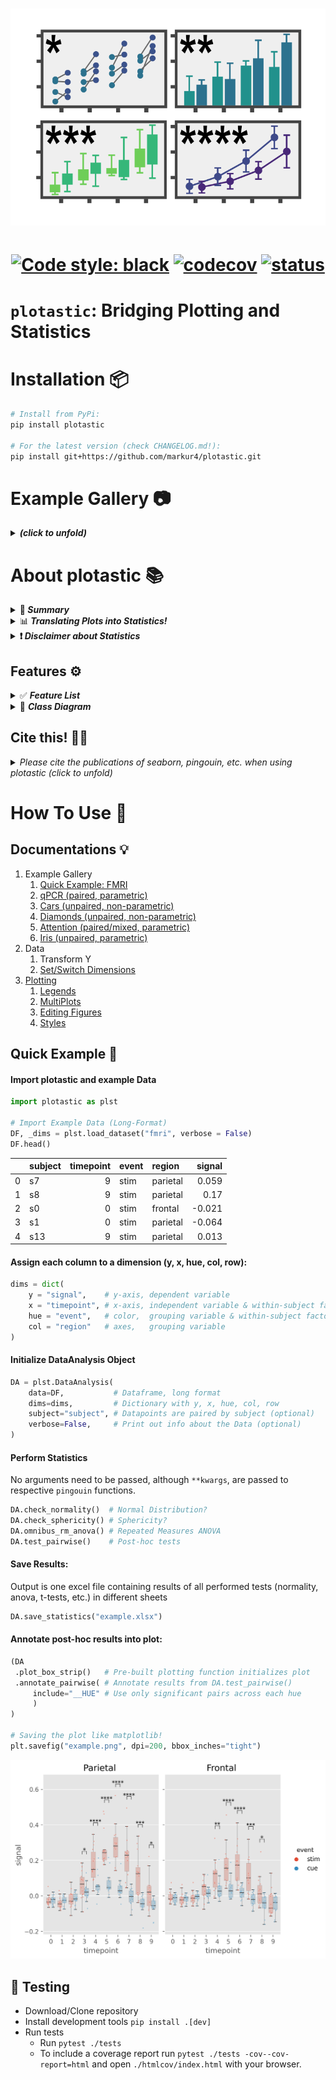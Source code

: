<h1 align="center">
  <img src="https://raw.githubusercontent.com/markur4/plotastic/main/IMAGES/LOGO/plotastic_logo_3.png" width="700px" alt="logo">
</h1>

<h1 align="center">

[![Code style:
black](https://img.shields.io/badge/code%20style-black-000000.svg)](https://github.com/psf/black)
[![codecov](https://codecov.io/gh/markur4/plotastic/graph/badge.svg?token=4L98QSPCU3)](https://codecov.io/gh/markur4/plotastic)
[![status](https://joss.theoj.org/papers/e1e5d9b233aa16ba4916c6faffe4935b/status.svg)](https://joss.theoj.org/papers/e1e5d9b233aa16ba4916c6faffe4935b)

</h1>

# `plotastic`: Bridging Plotting and Statistics


[//]:<== Installation =========================================================>
# Installation 📦

``` bash
# Install from PyPi:
pip install plotastic

# For the latest version (check CHANGELOG.md!):
pip install git+https://github.com/markur4/plotastic.git
```

[//]:<== Information ==========================================================>
# Example Gallery 📷

<details><summary> <b><i> (click to unfold)  </i></b> </summary>
<blockquote>
<hr>

<h1 align="center">

  <a href=https://github.com/markur4/plotastic/blob/main/EXAMPLES/qpcr.ipynb>
  <img
  src="https://raw.githubusercontent.com/markur4/plotastic/main/EXAMPLES/qpcr1.png"
  alt="qpcr1">
  </a>

  <a href=https://github.com/markur4/plotastic/blob/main/EXAMPLES/fmri.ipynb>
  <img
  src="https://raw.githubusercontent.com/markur4/plotastic/main/EXAMPLES/fmri2.png"
  width="500px"
  alt="fmri2">
  </a>
  
  <a href=https://github.com/markur4/plotastic/blob/main/EXAMPLES/tips.ipynb> 
  <img
  src="https://raw.githubusercontent.com/markur4/plotastic/main/EXAMPLES/tips1.png"
  width="350px" alt="tips1">
  </a>
  
 <a href=https://github.com/markur4/plotastic/blob/main/EXAMPLES/iris.ipynb> 
  <img
  src="https://raw.githubusercontent.com/markur4/plotastic/main/EXAMPLES/iris1.png"
  width="400px" alt="iris1">
  </a>
  
   <a href="https://github.com/markur4/plotastic/blob/main/EXAMPLES/attention.ipynb">
  <img
  src="https://raw.githubusercontent.com/markur4/plotastic/main/EXAMPLES/attention1.png"
  alt="attention"> 
  </a>
 
  <a href="https://github.com/markur4/plotastic/blob/main/EXAMPLES/cars.ipynb"> 
  <img
  src="https://raw.githubusercontent.com/markur4/plotastic/main/EXAMPLES/cars1.png"
  alt="cars1">
  </a> 
  
  <a href="https://github.com/markur4/plotastic/blob/main/EXAMPLES/diamonds.ipynb">
  <img
  src="https://raw.githubusercontent.com/markur4/plotastic/main/EXAMPLES/diamonds1.png"
  alt="diamonds1">  
  <img
  src="https://raw.githubusercontent.com/markur4/plotastic/main/EXAMPLES/diamonds2.png"
  alt="diamonds2"> 
  </a>
  
</h1>


[//]:<-- end of Example Gallery 📷 -------------------------------------------->
</blockquote>
</details>


[//]:<== Information ==========================================================>
# About plotastic 📚 


[//]:<------------------------------------------------------------------------->
<details><summary> 🤔<b><i> Summary  </i></b> </summary>
<blockquote>
<hr>


`plotastic` addresses the challenges of transitioning from exploratory
data analysis to hypothesis testing in Python's data science ecosystem.
Bridging the gap between `seaborn` and `pingouin`, this library offers a
unified environment for plotting and statistical analysis. It simplifies
the workflow with a user-friendly syntax and seamless integration with
familiar `seaborn` parameters (y, x, hue, row, col). Inspired by
`seaborn`'s consistency, `plotastic` utilizes a `DataAnalysis` object to
intelligently pass parameters to `pingouin` statistical functions. The
library systematically groups the data according to the needs of
statistical tests and plots, conducts visualisation, analyses and
supports extensive customization options. In essence, `plotastic`
establishes a protocol for configuring statical analyses through
plotting parameters. This approach streamlines the process, translating
`seaborn` parameters into statistical terms, providing researchers and
data scientists with a cohesive and user-friendly solution in python.!


### Workflow:

1. **🧮 Import & Prepare your pandas DataFrame**
   - We require a long-format pandas dataframe with categorical columns
   - If it works with seaborn, it works with plotastic!
2. **🔀 Make a DataAnalysis Object**
   - `DataAnalysis(DataFrame, dims={x, y, hue, row, col})`
   - Check for empty data groups, differing samplesizes, NaN-count, etc.
     automatically
3. **✅ Explore Data**
   - Check Data integrity, unequal samplesizes, empty groups, etc.
   - Quick preliminary plotting with e.g. `DataAnalysis.catplot()`
4. **🔨 Adapt Data**
   - Categorize multiple columns at once
   - Transform dependent variable
   - Each step warns you, if you introduced NaNs without knowledge!
   - etc.
5. **✨ Perform Statistical Tests** ✨
   - Check Normality, Homoscedasticity, Sphericity
   - Perform Omnibus tests (ANOVA, RMANOVA, Kruskal-Wallis, Friedman)
   - Perform PostHoc tests (Tukey, Dunn, Wilcoxon, etc.) based on
     `pg.pairwise_tests()`
6. **📊 Plot figure**
   - Use pre-defined and optimized multi-layered plots with one line
     (e.g. strip over box)!
   - Annotate statistical results (p-values as \*, \*\*, \*\*\*, etc.)
     with full control over which data to include or exclude!
7. **💿 Save all results at once!**
   - One DataAnalysis object holds: 
     - One DataFrame in `self.data`
     - One Figure in `self.fig`, `self.axes`
     - Multiple statistical results: `self.results`
   - Use `DataAnalysis.save_statistics()` to save all results to
     different sheets collected in one .xlsx filesheet per test

[//]:<-- end of 🤔  Summary -------------------------------------------->
</blockquote>
</details>



[//]:<------------------------------------------------------------------------->
<details><summary> 📊<b><i> Translating Plots into Statistics!</i> </b> </summary>
<blockquote>
<hr>

### In Principle:
- Categorical data is separable into `seaborn`'s categorization
  parameters: ***x***, ***y***, ***hue***, ***row***, ***col***. We call
  those *"dimensions"*.
- These dimensions are assigned to statistical terms:
  - ***y*** is the ***dependent variable*** (***DV***)
  - ***x*** and ***hue*** are ***independent variables*** (***IV***) and
    are treated as ***within/between factors*** (categorical variables)
  - ***row*** and ***col*** are ***grouping variables*** (categorical
    variables)
  - A ***subject*** may be specified for within/paired study designs
    (categorical variable)
- For each level of ***row*** or ***col*** (or for each combination of
  ***row***- and ***col*** levels), statistical tests will be performed
  with regards to the two-factors ***x*** and ***hue***

### Example with ANOVA:
- Imagine this example data: 
  - Each day you measure the tip of a group of people. 
  - For each tip, you note down the ***day***, ***gender***,
    ***age-group*** and whether they ***smoke*** or not. 
  - Hence, this data has 4 categorical dimensions, each with 2 or more
    *levels*:
    - ***day***: 4 levels (*monday*, *tuesday*, *wednesday*, *Thursday*)
    - ***gender***: 2 levels (*male*, *female*)
    - ***smoker***: 2 levels (*yes*, *no*)
    - ***age-group***: 2 levels (*young*, *old*)
- Each category is assigned to a place of a plot, and when calling
  statistical tests, we assign them to statistical terms (in comments):
  - ```python
      # dims is short for dimensions
      dims = dict(          # STATISTICAL TERM:
          y = "tip",        # y-axis, dependent variable
          x = "day",        # x-axis, independent variable (within-subject factor)
          hue = "gender",   # color,  independent variable (within-subject factor)
          col = "smoker",   # axes,   grouping variable
          row = "age-group" # axes,   grouping variable
      )
      ```
- We perform statistical testing groupwise:
  - For each level-combinations of ***smoker*** and ***age-group***, a
    two-way ANOVA will be performed (with ***day*** and ***gender*** as
    ***between*** factors for each datagroup):
    - 1st ANOVA assesses datapoints where ***smoker**=yes* AND
      ***age-group**=young*
    - 2nd ANOVA assesses datapoints where ***smoker**=yes* AND
      ***age-group**=old*
    - 3rd ANOVA assesses datapoints where ***smoker**=no* AND
      ***age-group**=young*
    - 4th ANOVA assesses datapoints where ***smoker**=no* AND
      ***age-group**=old*
  - Three-way ANOVAs are not possible (yet), since that would require
  setting e.g. ***col*** as the third factor, or implementing another
  dimension (e.g. ***hue2***).

[//]:<end of 📊 Translating Plots into Statistics! ---------------------------->
</blockquote>
</details>



[//]:<------------------------------------------------------------------------->
<details><summary> <b>❗️<i> Disclaimer about Statistics </i></b> </summary>
<blockquote>
<hr>

### This software was inspired by ...

- ... ***Intuitive Biostatistics*** - Fourth Edition (2017); Harvey
  Motulsky
- ... ***Introduction to Statistical Learning with applications in
  Python*** - First Edition (2023); Gareth James, Daniela Witten, Trevor
  Hastie, Robert Tibshirani, Jonathan Taylor
- ... talking to other scientists struggling with statistics

#### ✅ `plotastic` can help you with...

- ... gaining some practical experience when learning statistics
- ... quickly gain statistical implications about your data without
  switching to another software
- ... making first steps towards a full statistical analysis
- ... plotting publication grade figures (check statistics results with
  other software)
- ... publication grade statistical analysis **IF** you really know what
  you're doing OR you have back-checked your results by a professional
  statistician
- ... quickly test data transformations (log)

#### 🚫 `plotastic` can NOT ...

- ... replace a professional statistician
- ... teach you statistics, you need some basic knowledge (but is
  awesome for practicing!)
- ... test for multicolinearity (Absence of multicolinearity is required
  by ANOVA!)
- ... perform stringent correction for multiple testing (e.g.
  bonferoni), as statistical tests are applied to sub-facets of the
  whole dataframe for each axes, which depends on the definition of x,
  hue, col, etc. Hence, corrected p-values might over-estimate the
  significance of your results.

#### 🟡 Be **critical** and **responsible** with your statistical analysis!

- **Expect Errors:** Don't trust automated systems like this one!
- **Document your work in *ridiculous detail***:
  - Include the applied tests, the number of technical replicates and
    the number of biological/independent in each figure legend
  - State explicitly what each datapoint represents:
    - 1 datapoint = 1 Technical replicate?  
    - 1 datapoint = The mean of all technical replicate per independent
      replicate/subject?
  - State explicitly what the error-bars mean: Standard deviation?
    Confidence interval?
  - (Don't mix technical with biological/independent variance)
  - Report if/how you removed outliers
  - Report if you did or did not apply correction methods (multiple
    comparisons, Greenhouse Geyser, etc.) and what your rationale is
    (exploratory vs. confirmatory study? Validation through other
    methods to reduce Type I error?)
- **Check results with professionnals:**
  - *"Here is my data, here is my question, here is my analysis, here is
    my interpretation. What do you think?"*

[//]:<end of ❗️ Disclaimer about Statistics------------------------------------>
</blockquote>
</details>



[//]:<== Features =============================================================>
## Features ⚙️


<details><summary>  ✅ <b><i> Feature List </i></b> </summary>
<blockquote>
<hr>

- **✅: Complete and tested**
- **👍: Complete**
- **📆: Planned or unfinished (no date)**
- **🤷: Maybe..? (Rather not...)**
- **🚫: Not planned, don't want**
- **😣: Help Please..?**


[//]:<------------------------------------------------------------------------->
<details open><summary>  <b><i>  Plotting   </i></b> </summary>
<blockquote>

- 👍 Make and Edit Plots: *Implemented ✅*
  - *All (non-facetgrid) seaborn plots should work, not tested*
<!-- - 👍 Printable Code Snippets: *Implemented ✅* -->
- 📆 QQ-Plot
- 📆 Kaplan-Meyer-Plot
- 🤷 Interactive Plots (where you click stuff and adjust scale etc.)
  - *That's gonna be alot of work!*
- 🚫 Support for `seaborn.FacetGrid`
  - *Why not? - `plotastic` uses matplotlib figures and fills its axes
    with seaborn plot functions. In my opinion, that's the best solution
    that offers the best adaptibility of every plot detail while bieng
    easy to maintain*
- 🚫 Support for `seaborn.objects` (same as Facetgrid)
  - *Why not? - I don't see the need to refactor the code*
- 😣 **NEED HELP WITH:** The hidden state of `matplotlib`
  figures/plots/stuff that gets drawn:
  - *I want to save the figure in `DataAnalysis.fig` attribute. As
    simple as that sounds, matplotlib does weird stuff, not applying
    changes after editing the plot.* 
  - *It'd be cool if I could control the changes to a DataAnalysis
    object better (e.g. using `inplace=True` like with `pd.DataFrames`).
    But I never figured out how to control matplotlib figure generation,
    even with re-drawing the figure with canvas. It's a mess and I
    wasted so much time already.*

[//]:<end of Plotting --------------------------------------------------------->
</blockquote>
</details>



[//]:<------------------------------------------------------------------------->
<details open><summary>  <b><i>  Multi-Layered Plotting   </i></b> </summary>
<blockquote>

- ✅ Box-plot + swarm
- 👍 Box-plot + strip
- 📆 Violin + swarm/strip

[//]:<end of Multi-Layered Plotting ------------------------------------------->
</blockquote>
</details>


[//]:<------------------------------------------------------------------------->
<details open><summary>  <b><i>  Statistics   </i></b> </summary>
<blockquote>

- Assumption testing
  - ✅ Normality (e.g. Shapiro-Wilk)
  - ✅ Homoscedasticity (e.g. Levene)
  - ✅ Sphericity (e.g. Mauchly)
- Omnibus tests
  - ✅ ANOVA, RMANOVA, Kruskal-Wallis, Friedman
  - 📆 Mixed ANOVA
  - 📆 Annotate Results into Plot
- PostHoc
  - ✅ `pg.pairwise_tests()`
    - *Works with all primary options. That includes all parametric,
    non-parametric, paired, unpaired, etc. tests (t-test, paired t-test,
    MWU, Wilcoxon, etc.)*
  - ✅ Annotate Stars into plots (\*, \*\*, etc.)
    - *Specific pairs can be included/excluded from annotation*
  - 📆 Make correction for multiple testing go over complete DataFrame
    and not Facet-wise: 
- Bivariate
  - 📆 Find and Implement system to switch between numerical and
    categorical x-axis
    - *Function to convert numerical data into categorical data by
      binning?*
  - 📆 Pearson, Spearman, Kendall

[//]:<end of Statistics ------------------------------------------------------->
</blockquote>
</details>


[//]:<------------------------------------------------------------------------->
<details open><summary>  <b><i>   Analysis Pipelines   </i></b> </summary>
<blockquote>

*Idea: Put all those statistical tests into one line. I might work on
this only after everything's implemented and working confidently and
well!*
- 🤷 `between_samples(parametric=True)`:    ANOVA + Tukey (if Normality
  & Homoscedasticity are given)
- 🤷 `between_samples(parametric=False)`:  Kruskal-Wallis + Dunn
- 🤷 `within_samples(parametric=True)`:      RM-ANOVA + multiple paired
  t-tests (if Normality & Sphericity are given)
- 🤷 `within_samples(parametric=False)`:    Friedman + multiple Wilcoxon

[//]:<end of Analysis Pipelines ----------------------------------------------->
</blockquote>
</details>


[//]:<end of ✅ Feature List ==================================================>
</blockquote> 
</details>



<!-- REMOVE FOR PYPI -->
<!-- REMOVESTART -->
[//]:<=========================================================================>
<details><summary>🌳 <b><i>Class Diagram </b></i> </summary>
<blockquote>
<hr>


- 🛑 Not everything shown here is implemented and not everything that's
  implemented is shown here!
- 🖱️ **Click** on a class to see its source code!


```mermaid
classDiagram
   



   %% == ANALYSIS ==============================================================
   
   class pd_DataFrame{
      ...
      ....()
   }
   class Dims {
      x: str 
      y: str
      hue: str =None
      row: str =None
      col: str =None
      set(**kwargs, inplace: bool =False)
      switch(*keys, **kwargs inplace: bool =False)
   }
   class DimsAndLevels {

      data: pd.DataFrame
      dims: Dims

      title.setter()
      %%_empty_groups(property)
      factors_all(property) [x,y,hue,row,col]
      factors_xhue(property) [x,hue]
      factors_rowcol(property) [row,col]
      levels_dict_factor(property) = dict(f1:[l1, l2, ...], f2:[...], ...)
      levelkeys(property) = [(f1_l1, f2_l1), (f1_l1, f2_l2), ...]
      ....()
   }
   class DataFrameTool{
      levels: list[tuple[str]] =None
      subject: str =None
      verbose: bool =False
      catplot(kind="strip") -> sns.FacetGrid
      transform_y() -> self
      data_describe() -> pd.DataFrame
      data_categorize() -> self
      data_iter__key_facet(property) -> Generator
      ....()
   }

   pd_DataFrame *-- DimsAndLevels
   Dims *-- DimsAndLevels
   DimsAndLevels <|-- DataFrameTool
   DataFrameTool <|-- PlotTool
   DataFrameTool <|-- StatTest


   %% == STATISTICS ============================================================

   class pingouin{
      <<Statistics Library>>
      anova()
      rm_anova()
      pairwise_tests()
      ....()
   }
   class StatResults{
      <<Storage>>
      DF_normality: pd.DataFrame = "not tested"
      DF_homoscedasticity: pd.DataFrame = "not tested"
      DF_sphericity: pd.DataFrame = "not tested"
      DF_posthoc: pd.DataFrame = "not tested"
      DF_omnibus: pd.DataFrame = "not tested"
      DF_bivariate: pd.DataFrame = "not tested"
      ...
      normal(property):bool ="not assessed"
      homoscedastic(property):bool ="unknown"
      spherical(property):bool ="unknown"
      parametric(property):bool =None
      assess_normality()
      save()
      ....()
   }
   class StatTest{
      <<BaseObject>>
      ALPHA: float = 0.05
      ALPHA_TOLERANCE: float = 0.075
      results: StatResults 
      ...
      set_alpha()
      set_alpha_tolerance()
      _p_to_stars(p: float) -> str
      _effectsize_to_words(effectsize: float) -> str
      ....()
   }
   class Assumptions{
      ...
      check_normality()
      check_sphericity()
      check_homoscedasticity()
      ....()
   }
   class Omnibus{
      ...
      omnibus_anova()
      omnibus_rmanova()
      omnibus_kruskal()
      ....()
   }
   class PostHoc{
      ...
      test_pairwise(paired, parametric)
      ....()
   }
   class Bivariate{
      ...
      test_pearson()
      test_spearman()
      test_kendall()
      ....()
   }

   StatResults *-- StatTest
   StatTest <|-- Assumptions

   Assumptions  <|-- PostHoc
   Assumptions  <|-- Omnibus
   Assumptions  <|-- Bivariate
   pingouin .. Assumptions: Uses


   %% == PLOTTING ==============================================================

   class rc{
      <<Runtime Config>>
      FONTSIZE
      STYLE_PAPER
      STYLE_PRESENTATION
      set_style()
      set_palette()
   }
   class matplotlib{
      <<Plotting Objects>>
      ...
      Axes
      Figure
      fig.legend()
      ....()
   }
   class PlotTool{
      fig: mpl.figure.Figure
      axes: mpl.axes.Axes
      ...
      subplots() -> (fig, axes)
      fillaxes(kind="strip") -> (fig, axes)

      axes_nested(property) -> np.ndarray(axes).shape(1,1)
      axes_iter__key_ax(property) -> ax
      
   }
   class PlotEdits{
      edit_titles(titles:dict) -> None
      edit_xy_axis_labels(labels:dict) -> None
      edit_yticklabels_log_minor(ticks:dict) -> None
      ....()
   }
   class MultiPlot{
      <<Library of pre-built Plots>>

      plot_box_strip()
      plot_bar_swarm()
      plot_qqplot()
      ....()
   }

   matplotlib *-- PlotTool
   matplotlib <.. rc: Configures
   PlotTool <|-- PlotEdits
   PlotEdits <|-- MultiPlot


   %% == DATAANALYSIS ==========================================================

   class Annotator{
      _annotated: bool =False
      ...
      _check_include_exclude()
      iter__key_df_ax(PH:pd.DataFrame) -> Generator
      annotate_pairwise()
      ....()
   }
   class Filer{
      <<service>>
      title: str ="untitled"
      prevent_overwrite()
   }
   class DataAnalysis{
      <<Interface>>
      %% FIGURES DON'T NEED TITLES, WE EDIT THEM AFTERWARDS
      title = "untitled" 
      filer: Filer 
      ...
      title_add()
      save_statistics()
      ....()
   }

   MultiPlot <|-- Annotator
   Omnibus <|-- Annotator
   PostHoc <|-- Annotator
   Bivariate <|-- Annotator

   Filer *-- DataAnalysis

   Annotator --|> DataAnalysis


   %% == Links =================================================================

   %% dimensions 
   click Dims href "https://github.com/markur4/plotastic/blob/main/src/plotastic/dimensions/dims.py" 
   click DimsAndLevels href "https://github.com/markur4/plotastic/blob/main/src/plotastic/dimensions/dimsandlevels.py" 
   click DataFrameTool href "https://github.com/markur4/plotastic/blob/main/src/plotastic/dimensions/dataframetool.py" 

   %% stat
   click StatResults href "https://github.com/markur4/plotastic/blob/main/src/plotastic/stat/statresults.py"
   click StatTest href "https://github.com/markur4/plotastic/blob/main/src/plotastic/stat/stattest.py" 
   click Assumptions href "https://github.com/markur4/plotastic/blob/main/src/plotastic/stat/assumptions.py" 
   click Omnibus href "https://github.com/markur4/plotastic/blob/main/src/plotastic/stat/omnibus.py"
   click PostHoc href "https://github.com/markur4/plotastic/blob/main/src/plotastic/stat/posthoc.py"

   %% plotting
   click rc href "https://github.com/markur4/plotastic/blob/main/src/plotastic/plotting/rc.py"
   click PlotTool href "https://github.com/markur4/plotastic/blob/main/src/plotastic/plotting/plottool.py"
   click PlotEdits href "https://github.com/markur4/plotastic/blob/main/src/plotastic/plotting/plotedits.py"
   click MultiPlot href "https://github.com/markur4/plotastic/blob/main/src/plotastic/plotting/multiplot.py"

   %% dataanalysis
   click Annotator href "https://github.com/markur4/plotastic/blob/main/src/plotastic/dataanalysis/annotator.py"
   click Filer href "https://github.com/markur4/plotastic/blob/main/src/plotastic/dataanalysis/filer.py"
   click DataAnalysis href "https://github.com/markur4/plotastic/blob/main/src/plotastic/dataanalysis/dataanalysis.py"



```

[//]:<end of 🌳 Class Diagram =================================================>
</blockquote>
</details>
<!-- REMOVE FOR PYPI -->




[//]:<=========================================================================>
## Cite this! ✍🏻
<details><summary> <i> Please cite the publications of seaborn, pingouin, etc. when using plotastic (click to unfold) </i> </summary>
<blockquote>
<hr>

- *Vallat, R. (2018). Pingouin: statistics in Python. Journal of Open
  Source Software, 3(31), 1026. <https://doi.org/10.21105/joss.01026>*
- *Waskom, M. et al. (2021). mwaskom/seaborn: v0.11.1 (January 2021).
  Zenodo. <http://doi.org/10.5281/zenodo.4547176>*

[//]:<end Cite this! ✍🏻 =======================================================>
</blockquote>
</details>




# How To Use 📔

[//]:<=========================================================================>

## Documentations 💡
1. Example Gallery
   1. [Quick Example: FMRI](https://github.com/markur4/plotastic/blob/main/HOW_TO_USE/quick_example_fmri.ipynb)
   2. [qPCR (paired, parametric)](https://github.com/markur4/plotastic/blob/main/EXAMPLES/qpcr.ipynb)
   3. [Cars (unpaired, non-parametric)](https://github.com/markur4/plotastic/blob/main/EXAMPLES/cars.ipynb)
   4. [Diamonds (unpaired, non-parametric)](https://github.com/markur4/plotastic/blob/main/EXAMPLES/diamonds.ipynb)
   5. [Attention (paired/mixed, parametric)](https://github.com/markur4/plotastic/blob/main/EXAMPLES/attention.ipynb)
   6. [Iris (unpaired, parametric)](https://github.com/markur4/plotastic/blob/main/EXAMPLES/iris.ipynb)
2. Data
   1. Transform Y
   2. [Set/Switch Dimensions](https://github.com/markur4/plotastic/blob/main/HOW_TO_USE/dimensions.ipynb)
3. [Plotting](https://github.com/markur4/plotastic/blob/main/HOW_TO_USE/plotting.ipynb)
   1. [Legends](https://github.com/markur4/plotastic/blob/main/HOW_TO_USE/plot_legend.ipynb)
   2. [MultiPlots](https://github.com/markur4/plotastic/blob/main/HOW_TO_USE/plot_multiplots.ipynb)
   3. [Editing Figures](https://github.com/markur4/plotastic/blob/main/HOW_TO_USE/plot_editing.ipynb)
   4. [Styles](https://github.com/markur4/plotastic/blob/main/HOW_TO_USE/plot_styles.ipynb)

## Quick Example 💨

[//]:<=========================================================================>
[//]:<.ipynb Notebooks taken from HOW_TO_USE.ipynb>
[//]:<Converted using:>
[//]:<jupyter nbconvert --to markdown your_notebook.ipynb>





#### Import plotastic and example Data


```python
import plotastic as plst

# Import Example Data (Long-Format)
DF, _dims = plst.load_dataset("fmri", verbose = False)
DF.head()
```

<!-- REMOVE FOR PYPI -->
<!-- REMOVESTART -->

|    | subject   |   timepoint | event   | region   |   signal |
|---:|:----------|------------:|:--------|:---------|---------:|
|  0 |  s7       |           9 | stim    | parietal |    0.059 |
|  1 |  s8       |           9 | stim    | parietal |    0.17  |
|  2 |  s0       |           0 | stim    | frontal  |   -0.021 |
|  3 |  s1       |           0 | stim    | parietal |   -0.064 |
|  4 |  s13      |           9 | stim    | parietal |    0.013 |

<!-- REMOVE FOR PYPI -->

#### Assign each column to a dimension (y, x, hue, col, row):


```python
dims = dict(
    y = "signal",    # y-axis, dependent variable
    x = "timepoint", # x-axis, independent variable & within-subject factor
    hue = "event",   # color,  grouping variable & within-subject factor
    col = "region"   # axes,   grouping variable
)
```

#### Initialize DataAnalysis Object

```python
DA = plst.DataAnalysis(
    data=DF,           # Dataframe, long format
    dims=dims,         # Dictionary with y, x, hue, col, row 
    subject="subject", # Datapoints are paired by subject (optional)
    verbose=False,     # Print out info about the Data (optional)
)
```



#### Perform Statistics
No arguments need to be passed, although `**kwargs`, are passed
to respective `pingouin` functions.

```python
DA.check_normality()  # Normal Distribution?
DA.check_sphericity() # Sphericity?
DA.omnibus_rm_anova() # Repeated Measures ANOVA
DA.test_pairwise()    # Post-hoc tests
```




#### Save Results:
Output is one excel file containing results of all performed tests
(normality, anova, t-tests, etc.) in different sheets


```python
DA.save_statistics("example.xlsx")
```

#### Annotate post-hoc results into plot:

```python
(DA
 .plot_box_strip()   # Pre-built plotting function initializes plot
 .annotate_pairwise( # Annotate results from DA.test_pairwise()
     include="__HUE" # Use only significant pairs across each hue
     ) 
)

# Saving the plot like matplotlib!
plt.savefig("example.png", dpi=200, bbox_inches="tight")
```


    
![HOW_TO_USE/quick_example_fmri_files/example.png](https://raw.githubusercontent.com/markur4/plotastic/main/EXAMPLES/fmri2.png)
    




## 🧪 Testing
- Download/Clone repository
- Install development tools `pip install .[dev]`
- Run tests 
  - Run `pytest ./tests`
  - To include a coverage report run 
    `pytest ./tests -cov--cov-report=html` and open
    `./htmlcov/index.html` with your browser.

